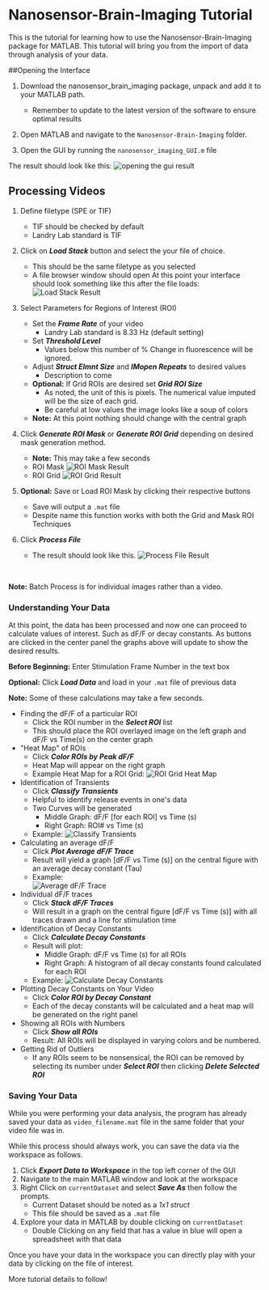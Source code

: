 # Nanosensor-Brain-Imaging Tutorial
This is the tutorial for learning how to use the Nanosensor-Brain-Imaging package for MATLAB. This tutorial will bring you from
 the import of data through analysis of your data. 
 
##Opening the Interface
1.  Download the nanosensor_brain_imaging package, unpack and add it to your MATLAB path.
    * Remember to update to the latest version of the software to ensure optimal results

2. Open MATLAB and navigate to the `Nanosensor-Brain-Imaging` folder.

3. Open the GUI by running the `nanosensor_imaging_GUI.m` file


The result should look like this: ![opening the gui result](tutorial_images/opening_the_GUI_result.png) <br>


## Processing Videos

1. Define filetype (SPE or TIF)
    * TIF should be checked by default
    * Landry Lab standard is TIF
    
2. Click on ***Load Stack*** button and select the your file of choice.
    * This should be the same filetype as you selected
    * A file browser window should open
    At this point your interface should look something like this after the file loads: ![Load Stack Result](tutorial_images/load_stack_result.png)

3. Select Parameters for Regions of Interest (ROI)
    * Set the ***Frame Rate*** of your video 
        * Landry Lab standard is 8.33 Hz (default setting)
    * Set ***Threshold Level*** 
        * Values below this number of  % Change in fluorescence will be ignored.
    * Adjust ***Struct Elmnt Size*** and ***IMopen Repeats*** to desired values
        * Description to come 
    *  **Optional:** If Grid ROIs are desired set ***Grid ROI Size***
        * As noted, the unit of this is pixels. The numerical value imputed will be the size of each grid. 
        * Be careful at low values the image looks like a soup of colors 
    * **Note:** At this point nothing should change with the central graph
    
4. Click ***Generate ROI Mask*** or ***Generate ROI Grid*** depending on desired mask generation method.
    * **Note:** This may take a few seconds
    * ROI Mask ![ROI Mask Result](tutorial_images/ROI_mask_result.png)
    *  ROI Grid ![ROI Grid Result](tutorial_images/ROI_grid_result.png)
    
5. **Optional:**  Save or Load ROI Mask by clicking their respective buttons
    * Save will output a `.mat` file
    * Despite name this function works with both the Grid and Mask ROI Techniques    

6. Click ***Process File***
    * The result should look like this. ![Process File Result](tutorial_images/process_file_result.png)
   
<br>

**Note:** Batch Process is for individual images rather than a video. 

### Understanding Your Data
At this point, the data has been processed and now one can proceed to calculate values of interest. 
Such as dF/F or decay constants. As buttons are clicked in the center panel the graphs above will 
update to show the desired results. <Br>

**Before Beginning:** Enter Stimulation Frame Number in the text box

**Optional:** Click ***Load Data*** and load in your `.mat` file of previous data

**Note:** Some of these calculations may take a few seconds. 

* Finding the dF/F of a particular ROI
    * Click the ROI number in the ***Select ROI*** list
    * This should place the ROI overlayed image on the left graph and dF/F vs Time(s) on the center graph
* "Heat Map" of ROIs
    * Click ***Color ROIs by Peak dF/F***
    * Heat Map will appear on the right graph
    * Example Heat Map for a ROI Grid: ![ROI Grid Heat Map](tutorial_images/ROI_Grid_heatmap.png)
* Identification of Transients
    * Click ***Classify Transients*** 
    * Helpful to identify release events in one's data
    * Two Curves will be generated 
        * Middle Graph: dF/F [for each ROI] vs Time (s) 
        * Right Graph: ROI# vs Time (s)
    * Example: ![Classify Transients](tutorial_images/classify_transients.png)
* Calculating an average dF/F
    * Click ***Plot Average dF/F Trace*** 
    * Result will yield a graph [dF/F vs Time (s)] on the central figure with an average decay constant (Tau)
    * Example: <br> ![Average dF/F Trace](tutorial_images/avg_dff_trace.png)
* Individual dF/F traces
    * Click ***Stack dF/F Traces***
    * Will result in a graph on the central figure [dF/F vs Time (s)] with all traces drawn and a line for stimulation time
* Identification of Decay Constants
    * Click  ***Calculate Decay Constants***
    * Result will plot:
        * Middle Graph: dF/F vs Time (s) for all ROIs
        * Right Graph: A histogram of all decay constants found calculated for each ROI
    * Example: ![Calculate Decay Constants](tutorial_images/calculate_decay_constants.png)
* Plotting Decay Constants on Your Video
    * Click ***Color ROI by Decay Constant*** 
    * Each of the decay constants will be calculated and a heat map will be generated on the right panel
* Showing all ROIs with Numbers
    * Click ***Show all ROIs*** 
    * Result: All ROIs will be displayed in varying colors and be numbered.     
* Getting Rid of Outliers
    * If any ROIs seem to be nonsensical, the ROI can be removed by selecting its number under ***Select ROI*** then clicking ***Delete Selected ROI***
    
### Saving Your Data
While you were performing your data analysis, the program has already saved your data as `video_filename.mat` file in the same folder that your video file was in.


While this process should always work, you can save the data via the workspace as follows.
1. Click ***Export Data to Workspace*** in the top left corner of the GUI
2. Navigate to the main MATLAB window and look at the workspace
3. Right Click on `currentDataset` and select ***Save As*** then follow the prompts.
    * Current Dataset should be noted as a *1x1 struct*
    * This file should be saved as a `.mat` file
4. Explore your data in MATLAB by double clicking on `currentDataset`
    * Double Clicking on any field that has a value in blue will open a spreadsheet with that data

Once you have your data in the workspace you can directly play with your data by clicking on the file of interest.

More tutorial details to follow!
